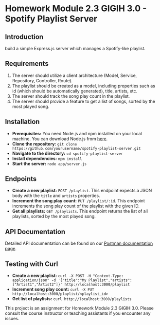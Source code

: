 # Homework Module 2.3 GIGIH 3.0 - Spotify Playlist Server

## Introduction

build a simple Express.js server which manages a Spotify-like playlist.

## Requirements

1. The server should utilize a client architecture (Model, Service, Repository, Controller, Route).
2. The playlist should be created as a model, including properties such as id (which should be automatically generated), title, artists, etc.
3. The server should track the song play count in the playlist.
4. The server should provide a feature to get a list of songs, sorted by the most played song.

## Installation

- **Prerequisites:** You need Node.js and npm installed on your local machine. You can download Node.js from [here](https://nodejs.org/en/download/).
- **Clone the repository:** `git clone https://github.com/yourusername/spotify-playlist-server.git`
- **Navigate to the directory:** `cd spotify-playlist-server`
- **Install dependencies:** `npm install`
- **Start the server:** `node app/server.js`

## Endpoints

- **Create a new playlist:** `POST /playlist`. This endpoint expects a JSON body with the `title` and `artists` properties.
- **Increment the song play count:** `PUT /playlist/:id`. This endpoint increments the song play count of the playlist with the given ID.
- **Get all playlists:** `GET /playlists`. This endpoint returns the list of all playlists, sorted by the most played song.

## API Documentation

Detailed API documentation can be found on our [Postman documentation page](https://documenter.getpostman.com/view/15041975/2s946k6qr5).

## Testing with Curl

- **Create a new playlist:** `curl -X POST -H "Content-Type: application/json" -d '{"title":"My Playlist","artists":["Artist1","Artist2"]}' http://localhost:3000/playlist`
- **Increment song play count:** `curl -X PUT http://localhost:3000/playlist/<playlist_id>`
- **Get list of playlists:** `curl http://localhost:3000/playlists`

This project is an assignment for Homework Module 2.3 GIGIH 3.0. Please consult the course instructor or teaching assistants if you encounter any issues.
